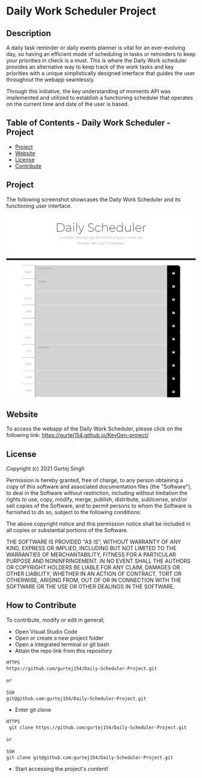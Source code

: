 # Daily Work Scheduler Project

## Description 

A daily task reminder or daily events planner is vital for an ever-evolving day, so having an efficient mode of scheduling in tasks or reminders to keep your priorities in check is a must. This is where the Daily Work scheduler provides an alternative way to keep track of the work tasks and key priorities with a unique simplistically designed interface that guides the user throughout the webapp seamlessly. 

Through this initiative, the key understanding of moments API was implemented and utilized to establish a functioning scheduler that operates on the current time and date of the user is based. 

 
## Table of Contents - Daily Work Scheduler - Project

- [Project](#Project)
- [Website](#Website)
- [License](#license)
- [Contribute](#contribute)

## Project
The following screenshot showcases the Daily Work Scheduler and its functioning user interface. 

![Screenshot](./Daily-work-scheduler.png)

## Website

To access the webapp of the Daily Work Scheduler, please click on the following link: 
https://gurtej154.github.io/KeyGen-project/

## License
Copyright (c) 2021 Gurtej Singh

Permission is hereby granted, free of charge, to any person obtaining a copy of this software and associated documentation files (the "Software"), to deal in the Software without restriction, including without limitation the rights to use, copy, modify, merge, publish, distribute, sublicense, and/or sell copies of the Software, and to permit persons to whom the Software is furnished to do so, subject to the following conditions:

The above copyright notice and this permission notice shall be included in all copies or substantial portions of the Software.

THE SOFTWARE IS PROVIDED "AS IS", WITHOUT WARRANTY OF ANY KIND, EXPRESS OR IMPLIED, INCLUDING BUT NOT LIMITED TO THE WARRANTIES OF MERCHANTABILITY, FITNESS FOR A PARTICULAR PURPOSE AND NONINFRINGEMENT. IN NO EVENT SHALL THE AUTHORS OR COPYRIGHT HOLDERS BE LIABLE FOR ANY CLAIM, DAMAGES OR OTHER LIABILITY, WHETHER IN AN ACTION OF CONTRACT, TORT OR OTHERWISE, ARISING FROM, OUT OF OR IN CONNECTION WITH THE SOFTWARE OR THE USE OR OTHER DEALINGS IN THE SOFTWARE.

## How to Contribute
To contribute, modify or edit in general; 
- Open Visual Studio Code
- Open or create a new project folder 
- Open a integrated terminal or git bash 
- Attain the repo link from this repository


```
HTTPS
https://github.com/gurtej154/Daily-Scheduler-Project.git

or

SSH
git@github.com:gurtej154/Daily-Scheduler-Project.git
```
- Enter git clone 
```
HTTPS
 git clone https://github.com/gurtej154/Daily-Scheduler-Project.git

or

SSH
git clone git@github.com:gurtej154/Daily-Scheduler-Project.git
```
- Start accessing the project's content!
